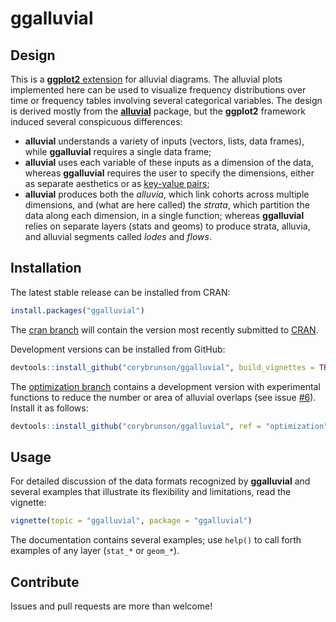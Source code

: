 # ggalluvial

## Design

This is a [**ggplot2** extension](http://www.ggplot2-exts.org/) for alluvial diagrams. The alluvial plots implemented here can be used to visualize frequency distributions over time or frequency tables involving several categorical variables. The design is derived mostly from the [**alluvial**](https://github.com/mbojan/alluvial) package, but the **ggplot2** framework induced several conspicuous differences:

- **alluvial** understands a variety of inputs (vectors, lists, data frames), while **ggalluvial** requires a single data frame;
- **alluvial** uses each variable of these inputs as a dimension of the data, whereas **ggalluvial** requires the user to specify the dimensions, either as separate aesthetics or as [key-value pairs](http://tidyr.tidyverse.org/);
- **alluvial** produces both the *alluvia*, which link cohorts across multiple dimensions, and (what are here called) the *strata*, which partition the data along each dimension, in a single function; whereas **ggalluvial** relies on separate layers (stats and geoms) to produce strata, alluvia, and alluvial segments called *lodes* and *flows*.

## Installation

The latest stable release can be installed from CRAN:
```r
install.packages("ggalluvial")
```

The [cran branch](https://github.com/corybrunson/ggalluvial/tree/cran) will contain the version most recently submitted to [CRAN](https://cran.r-project.org/package=ggalluvial).

Development versions can be installed from GitHub:
```r
devtools::install_github("corybrunson/ggalluvial", build_vignettes = TRUE)
```
The
[optimization branch](https://github.com/corybrunson/ggalluvial/tree/optimization) contains a development version with experimental functions to reduce the number or area of alluvial overlaps (see issue [#6](/../../issues/6)). Install it as follows:
```r
devtools::install_github("corybrunson/ggalluvial", ref = "optimization")
```

## Usage

For detailed discussion of the data formats recognized by **ggalluvial** and several examples that illustrate its flexibility and limitations, read the vignette:

```r
vignette(topic = "ggalluvial", package = "ggalluvial")
```

The documentation contains several examples; use `help()` to call forth examples of any layer (`stat_*` or `geom_*`).

## Contribute

Issues and pull requests are more than welcome!
